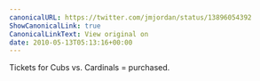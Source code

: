 ```yaml
---
canonicalURL: https://twitter.com/jmjordan/status/13896054392
ShowCanonicalLink: true
CanonicalLinkText: View original on
date: 2010-05-13T05:13:16+00:00
---
```

Tickets for Cubs vs. Cardinals = purchased.